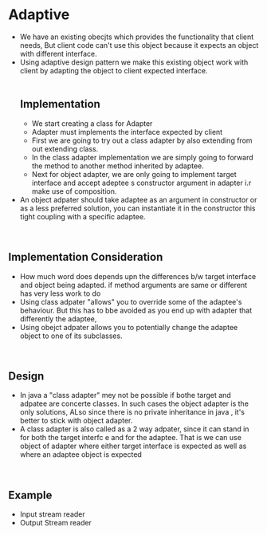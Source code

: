 <h1>Adaptive </h1>

<ul>
  <li>We have an existing obecjts which provides the functionality that client needs, But client code can't use this object because it expects an object with different interface.</li>
  <li>Using adaptive design pattern we make this existing object work with client by adapting the object to client expected interface.</li>
</ui>

<br>
<h2>Implementation</h2>
<ul>
  <li>We start creating a class for Adapter</li>
  <ui>
    <li>Adapter must implements the interface expected by client</li>
    <li>First we are going to try out a class adapter by also extending from out extending class.</li>
    <li>In the class adapter implementation we are simply going to forward the method to another method inherited by adaptee.</li>
    <li>Next for object adapter, we are only going to implement target interface and accept adeptee s constructor argument in adapter i.r make use of composition.</li>
   </ul>
  <li>An object adpater should take adaptee as an argument in constructor or as a less preferred solution, you can instantiate it in the constructor this tight coupling with a specific adaptee.</li>
</ul>


<br>
<h2>Implementation Consideration</h2>
<ul>
<li>How much word does depends upn the differences b/w target interface and object being adapted. if method arguments are same or different has very less work to do</li>
<li>Using class adpater "allows" you to override some of the adaptee's behaviour. But this has to bbe avoided as you end up with adapter that differently the adaptee,</li>
<li>Using obejct adpater allows you to potentially change the adaptee object to one of its subclasses.</li>
</ul>


<br>
<h2>Design</h2>
<ul>
  <li>In java a "class adapter" mey not be possible if bothe target and adpatee are concerte classes. In such cases the object adapter is the only solutions, ALso since there is no private inheritance in java , it's better to stick with object adapter.</li>
  <li> A class adapter is also called as a 2 way adpater, since it can stand in for both the target interfc e and for the adaptee. That is we can use object of adapter where either target interface is expected as well as where an adaptee object is expected</li>
</ul>


 <br>
<h2>Example</h2>
<ul>
  <li>Input stream reader</li>
  <li>Output Stream reader</li>
</ul>
